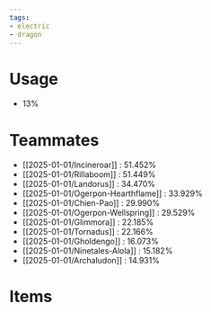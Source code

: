 ```yaml
---
tags:
- electric
- dragon
---
```

# Usage
- 13%
# Teammates
- [[2025-01-01/Incineroar]] : 51.452%
- [[2025-01-01/Rillaboom]] : 51.449%
- [[2025-01-01/Landorus]] : 34.470%
- [[2025-01-01/Ogerpon-Hearthflame]] : 33.929%
- [[2025-01-01/Chien-Pao]] : 29.990%
- [[2025-01-01/Ogerpon-Wellspring]] : 29.529%
- [[2025-01-01/Glimmora]] : 22.185%
- [[2025-01-01/Tornadus]] : 22.166%
- [[2025-01-01/Gholdengo]] : 16.073%
- [[2025-01-01/Ninetales-Alola]] : 15.182%
- [[2025-01-01/Archaludon]] : 14.931%
# Items